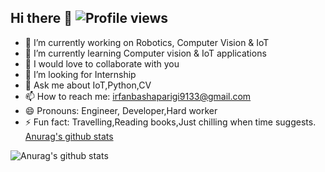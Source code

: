 ## Hi there 👋 ![Profile views](https://gpvc.arturio.dev/irfanbasha9100)


- 🔭 I’m currently working on Robotics, Computer Vision & IoT
- 🌱 I’m currently learning Computer vision & IoT applications
- 👯 I would love to collaborate with you 
- 🤔 I’m looking for Internship
- 💬 Ask me about IoT,Python,CV
- 📫 How to reach me: irfanbashaparigi9133@gmail.com
- 😄 Pronouns: Engineer, Developer,Hard worker
- ⚡ Fun fact: Travelling,Reading books,Just chilling when time suggests. 
[Anurag's github stats](https://github-readme-stats.vercel.app/api?username=irfanbasha9100&show_icons=true&theme=radical)

<!--- 

### Social Connect


<p align="left">
<a href= "https://www.linkedin.com/in/p-irfan-basha-2a4864144/"><img height="64" width="64" src="https://simpleicons.org/icons/linkedin.svg" />
</a>
<a href= "https://twitter.com/irfan_parigi"><img height="64" width="64" src="https://simpleicons.org/icons/twitter.svg" />
</a>
<a href ="irfanbashaparigi9133@gmail.com"><img height="64" width="64" src="https://simpleicons.org/icons/gmail.svg" />
</a>
<a href ="https://instagram.com/irfan__18_"><img height="64" width="64" src="https://simpleicons.org/icons/instagram.svg" /></a>
</p>


<!--- 
[Visitor Count](https : //profile-counter.glitch.me/ummadiviany/count.svg) %


--->




![Anurag's github stats](https://github-readme-stats.vercel.app/api?username=irfanbasha9100&show_icons=true&theme=radical)

